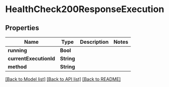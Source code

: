 # HealthCheck200ResponseExecution

## Properties
Name | Type | Description | Notes
------------ | ------------- | ------------- | -------------
**running** | **Bool** |  | 
**currentExecutionId** | **String** |  | 
**method** | **String** |  | 

[[Back to Model list]](../README.md#documentation-for-models) [[Back to API list]](../README.md#documentation-for-api-endpoints) [[Back to README]](../README.md)


